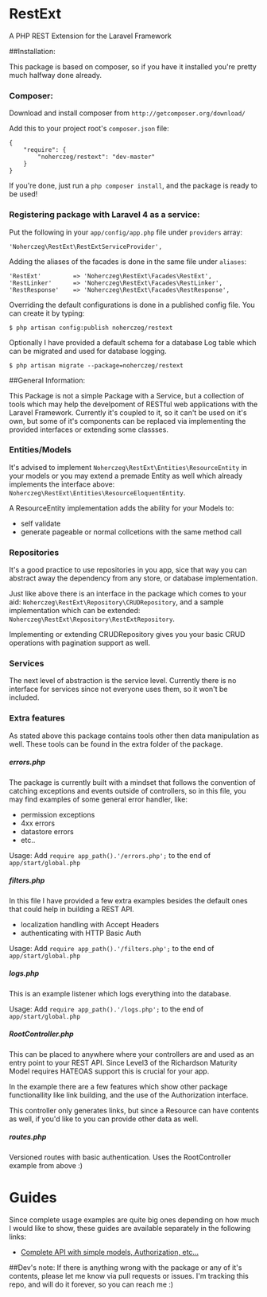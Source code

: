 RestExt
=======

A PHP REST Extension for the Laravel Framework

##Installation:

This package is based on composer, so if you have it installed you're pretty much halfway done already.

### Composer:

Download and install composer from `http://getcomposer.org/download/`

Add this to your project root's `composer.json` file:
```
{
    "require": {
        "noherczeg/restext": "dev-master"
    }
}
```
If you're done, just run a `php composer install`, and the package is ready to be used!

### Registering package with Laravel 4 as a service:

Put the following in your `app/config/app.php` file under `providers` array:
```
'Noherczeg\RestExt\RestExtServiceProvider',
```

Adding the aliases of the facades is done in the same file under `aliases`:
```
'RestExt'         => 'Noherczeg\RestExt\Facades\RestExt',
'RestLinker'      => 'Noherczeg\RestExt\Facades\RestLinker',
'RestResponse'    => 'Noherczeg\RestExt\Facades\RestResponse',
```

Overriding the default configurations is done in a published config file. You can create it by typing:
```
$ php artisan config:publish noherczeg/restext
```

Optionally I have provided a default schema for a database Log table which can be migrated and used for database logging.
```
$ php artisan migrate --package=noherczeg/restext
```

##General Information:

This Package is not a simple Package with a Service, but a collection of tools which may help the develpoment of RESTful
web applications with the Laravel Framework. Currently it's coupled to it, so it can't be used on it's own, but some of
it's components can be replaced via implementing the provided interfaces or extending some classses.

### Entities/Models

It's advised to implement `Noherczeg\RestExt\Entities\ResourceEntity` in your models or you may extend a premade Entity
as well which already implements the interface above: `Noherczeg\RestExt\Entities\ResourceEloquentEntity`.

A ResourceEntity implementation adds the ability for your Models to:
+ self validate
+ generate pageable or normal collcetions with the same method call


### Repositories

It's a good practice to use repositories in you app, sice that way you can abstract away the dependency from any store,
or database implementation.

Just like above there is an interface in the package which comes to your aid: `Noherczeg\RestExt\Repository\CRUDRepository`,
and a  sample implementation which can be extended: `Noherczeg\RestExt\Repository\RestExtRepository`.

Implementing or extending CRUDRepository gives you your basic CRUD operations with pagination support as well.

### Services

The next level of abstraction is the service level. Currently there is no interface for services since not everyone uses
 them, so it won't be included.

### Extra features

As stated above this package contains tools other then data manipulation as well. These tools can be found in the extra
 folder of the package.

##### errors.php

The package is currently built with a mindset that follows the convention of catching exceptions and events outside of
 controllers, so in this file, you may find examples of some general error handler, like:

+ permission exceptions
+ 4xx errors
+ datastore errors
+ etc..

Usage: Add `require app_path().'/errors.php';` to the end of `app/start/global.php`

##### filters.php

In this file I have provided a few extra examples besides the default ones that could help in building a REST API.

+ localization handling with Accept Headers
+ authenticating with HTTP Basic Auth

Usage: Add `require app_path().'/filters.php';` to the end of `app/start/global.php`

##### logs.php

This is an example listener which logs everything into the database.

Usage: Add `require app_path().'/logs.php';` to the end of `app/start/global.php`

##### RootController.php

This can be placed to anywhere where your controllers are and used as an entry point to your REST API. Since Level3 of the
Richardson Maturity Model requires HATEOAS support this is crucial for your app.

In the example there are a few features which show other package functionallity like link building, and the use of the
Authorization interface.

This controller only generates links, but since a Resource can have contents as well, if you'd like to you can provide
other data as well.

##### routes.php

Versioned routes with basic authentication. Uses the RootController example from above :)


# Guides

Since complete usage examples are quite big ones depending on how much I would like to show, these guides are available
separately in the following links:

+ [Complete API with simple models, Authorization, etc...](http://github.com/noherczeg/RestExt/blob/master/docs/complete.md)


##Dev's note:
If there is anything wrong with the package or any of it's contents, please let me know via pull requests or issues. I'm tracking this repo, and will do it forever, so you can reach me :)
